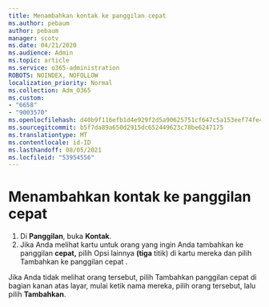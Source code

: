 ```yaml
---
title: Menambahkan kontak ke panggilan cepat
ms.author: pebaum
author: pebaum
manager: scotv
ms.date: 04/21/2020
ms.audience: Admin
ms.topic: article
ms.service: o365-administration
ROBOTS: NOINDEX, NOFOLLOW
localization_priority: Normal
ms.collection: Adm_O365
ms.custom:
- "6658"
- "9003570"
ms.openlocfilehash: d40b9f116efb1d4e929f2d5a90625751cf647c5a153eef74fe49ae09f1202263
ms.sourcegitcommit: b5f7da89a650d2915dc652449623c78be6247175
ms.translationtype: MT
ms.contentlocale: id-ID
ms.lasthandoff: 08/05/2021
ms.locfileid: "53954556"
---
```

# <a name="add-contacts-to-speed-dial"></a>Menambahkan kontak ke panggilan cepat

1. Di  **Panggilan**, buka  **Kontak**.
2. Jika Anda melihat kartu untuk orang yang ingin Anda tambahkan ke panggilan **cepat,** pilih Opsi lainnya **(tiga** titik) di kartu mereka dan pilih Tambahkan ke panggilan cepat .

Jika Anda tidak melihat orang  tersebut, pilih Tambahkan panggilan cepat di bagian kanan atas layar, mulai ketik nama mereka, pilih orang tersebut, lalu pilih **Tambahkan**.
